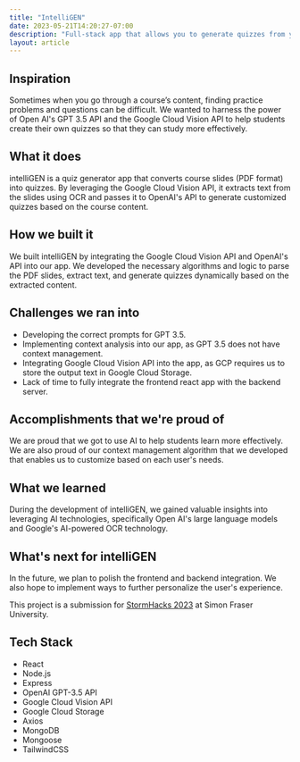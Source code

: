 ```yaml
---
title: "IntelliGEN"
date: 2023-05-21T14:20:27-07:00
description: "Full-stack app that allows you to generate quizzes from your notes using ChatGPT-3.5"
layout: article
---
```


<!-- {{< github repo="Aryan-B/Stormhacks" >}}
{{< carousel images="{img/*}" aspectRatio="16-9">}} -->

## Inspiration

Sometimes when you go through a course’s content, finding practice problems and questions can be difficult. We wanted to harness the power of Open AI's GPT 3.5 API and the Google Cloud Vision API to help students create their own quizzes so that they can study more effectively.

## What it does

intelliGEN is a quiz generator app that converts course slides (PDF format) into quizzes. By leveraging the Google Cloud Vision API, it extracts text from the slides using OCR and passes it to OpenAI's API to generate customized quizzes based on the course content.

## How we built it

We built intelliGEN by integrating the Google Cloud Vision API and OpenAI's API into our app. We developed the necessary algorithms and logic to parse the PDF slides, extract text, and generate quizzes dynamically based on the extracted content.

## Challenges we ran into

- Developing the correct prompts for GPT 3.5.
- Implementing context analysis into our app, as GPT 3.5 does not have context management.
- Integrating Google Cloud Vision API into the app, as GCP requires us to store the output text in Google Cloud Storage.
- Lack of time to fully integrate the frontend react app with the backend server.

## Accomplishments that we're proud of

We are proud that we got to use AI to help students learn more effectively. We are also proud of our context management algorithm that we developed that enables us to customize based on each user's needs.

## What we learned

During the development of intelliGEN, we gained valuable insights into leveraging AI technologies, specifically Open AI's large language models and Google's AI-powered OCR technology.

## What's next for intelliGEN

In the future, we plan to polish the frontend and backend integration. We also hope to implement ways to further personalize the user's experience.

<!-- {{< button href="<https://devpost.com/software/intelligen>" target="externalLinkTarget">}}
See our Devpost here!
{{< /button >}} -->

This project is a submission for [StormHacks 2023](https://stormhacks.com/) at Simon Fraser University.

## Tech Stack

- React
- Node.js
- Express
- OpenAI GPT-3.5 API
- Google Cloud Vision API
- Google Cloud Storage
- Axios
- MongoDB
- Mongoose
- TailwindCSS
